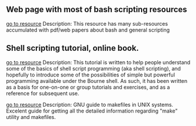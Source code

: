 ## Web page with most of bash scripting resources
[go to resource](https://tldp.org/guides.html)
	Description: This resource has many sub-resources accumulated with pdf/web papers about bash and general scripting

## Shell scripting tutorial, online book.
[go to resource](https://www.shellscript.sh/index.html)
	Description: This tutorial is written to help people understand some of the basics of shell script programming (aka shell scripting), and hopefully to introduce some of the possibilities of simple but powerful programming available under the Bourne shell. As such, it has been written as a basis for one-on-one or group tutorials and exercises, and as a reference for subsequent use.



[go to resource](https://www.gnu.org/software/make/manual/make.html#Overview)
	Description: GNU guide to makefiles in UNIX systems. Excelent guide for getting all the detailed information regarding "make" utility and makefiles.
